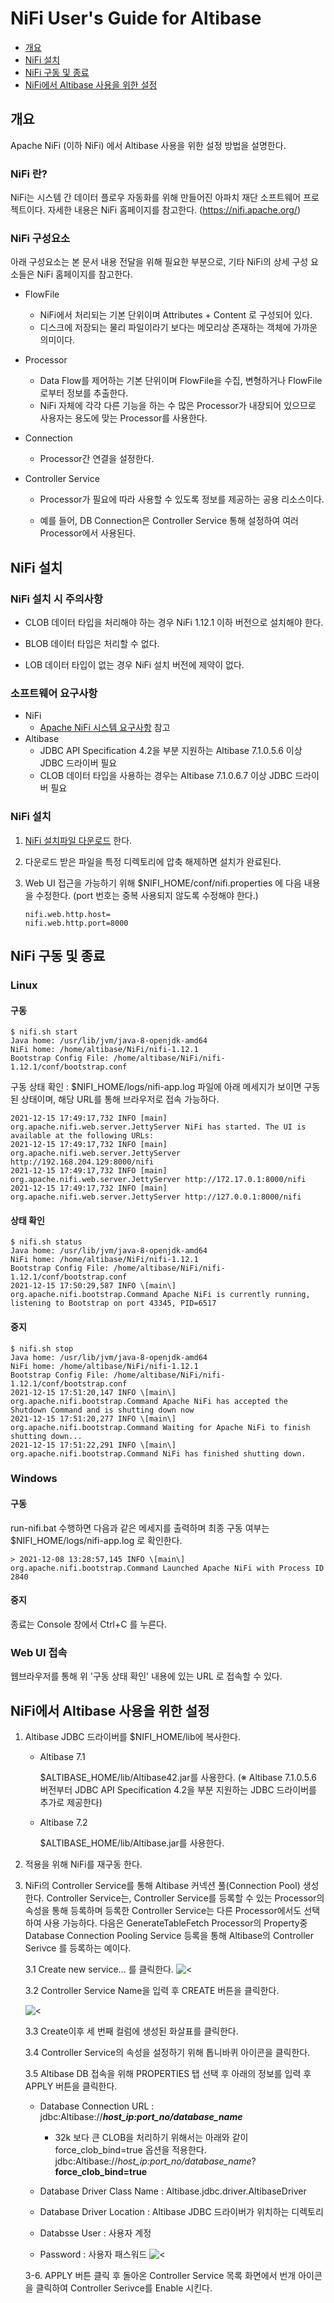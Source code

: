 # NiFi User's Guide for Altibase

-   [개요](#개요)
-   [NiFi 설치](#NiFi-설치)
-   [NiFi 구동 및 종료](#NiFi-구동-및-종료)
-   [NiFi에서 Altibase 사용을 위한 설정](#NiFi에서-Altibase-사용을-위한-설정)





## 개요

Apache NiFi (이하 NiFi) 에서 Altibase 사용을 위한 설정 방법을 설명한다.



### NiFi 란?

NiFi는 시스템 간 데이터 플로우 자동화를 위해 만들어진 아파치 재단 소프트웨어 프로젝트이다. 자세한 내용은 NiFi 홈페이지를 참고한다. (<https://nifi.apache.org/>)



### NiFi 구성요소 

아래 구성요소는 본 문서 내용 전달을 위해 필요한 부분으로, 기타 NiFi의 상세 구성 요소들은 NiFi 홈페이지를 참고한다.

-   FlowFile
    -   NiFi에서 처리되는 기본 단위이며 Attributes + Content 로 구성되어 있다.
    -   디스크에 저장되는 물리 파일이라기 보다는 메모리상 존재하는 객체에 가까운 의미이다.

-   Processor
    -   Data Flow를 제어하는 기본 단위이며 FlowFile을 수집, 변형하거나 FlowFile로부터 정보를 추출한다.
    -   NiFi 자체에 각각 다른 기능을 하는 수 많은 Processor가 내장되어 있으므로 사용자는 용도에 맞는 Processor를 사용한다.

-   Connection
    -   Processor간 연결을 설정한다.

-   Controller Service
    - Processor가 필요에 따라 사용할 수 있도록 정보를 제공하는 공용 리소스이다.

    - 예를 들어, DB Connection은 Controller Service 통해 설정하여 여러 Processor에서 사용된다.





## NiFi 설치

### NiFi 설치 시 주의사항

-   CLOB 데이터 타입을 처리해야 하는 경우 NiFi 1.12.1 이하 버전으로 설치해야 한다.

-   BLOB 데이터 타입은 처리할 수 없다.

-   LOB 데이터 타입이 없는 경우 NiFi 설치 버전에 제약이 없다.



### 소프트웨어 요구사항

- NiFi
  - [Apache NiFi 시스템 요구사항](https://nifi.apache.org/docs/nifi-docs/html/administration-guide.html#system_requirements) 참고
- Altibase
  - JDBC API Specification 4.2을 부분 지원하는 Altibase 7.1.0.5.6 이상 JDBC 드라이버 필요
  - CLOB 데이터 타입을 사용하는 경우는 Altibase 7.1.0.6.7 이상 JDBC 드라이버 필요

### NiFi 설치

1. [NiFi 설치파일 다운로드](https://nifi.apache.org/download.html) 한다.

2. 다운로드 받은 파일을 특정 디렉토리에 압축 해제하면 설치가 완료된다.

3. Web UI 접근을 가능하기 위해 $NIFI_HOME/conf/nifi.properties 에 다음 내용을 수정한다. (port 번호는 중복 사용되지 않도록 수정해야 한다.)
   ```
   nifi.web.http.host=
   nifi.web.http.port=8000
   ```





## NiFi 구동 및 종료

### Linux

#### 구동

```
$ nifi.sh start
Java home: /usr/lib/jvm/java-8-openjdk-amd64
NiFi home: /home/altibase/NiFi/nifi-1.12.1
Bootstrap Config File: /home/altibase/NiFi/nifi-1.12.1/conf/bootstrap.conf
```
구동 상태 확인 : $NIFI_HOME/logs/nifi-app.log 파일에 아래 메세지가 보이면 구동된 상태이며, 해당 URL를 통해 브라우저로 접속 가능하다.
```
2021-12-15 17:49:17,732 INFO [main] org.apache.nifi.web.server.JettyServer NiFi has started. The UI is available at the following URLs:
2021-12-15 17:49:17,732 INFO [main] org.apache.nifi.web.server.JettyServer http://192.168.204.129:8000/nifi
2021-12-15 17:49:17,732 INFO [main] org.apache.nifi.web.server.JettyServer http://172.17.0.1:8000/nifi
2021-12-15 17:49:17,732 INFO [main] org.apache.nifi.web.server.JettyServer http://127.0.0.1:8000/nifi
```

#### 상태 확인

```
$ nifi.sh status
Java home: /usr/lib/jvm/java-8-openjdk-amd64
NiFi home: /home/altibase/NiFi/nifi-1.12.1
Bootstrap Config File: /home/altibase/NiFi/nifi-1.12.1/conf/bootstrap.conf
2021-12-15 17:50:29,587 INFO \[main\] org.apache.nifi.bootstrap.Command Apache NiFi is currently running, listening to Bootstrap on port 43345, PID=6517
```

#### 중지

```
$ nifi.sh stop
Java home: /usr/lib/jvm/java-8-openjdk-amd64
NiFi home: /home/altibase/NiFi/nifi-1.12.1
Bootstrap Config File: /home/altibase/NiFi/nifi-1.12.1/conf/bootstrap.conf
2021-12-15 17:51:20,147 INFO \[main\] org.apache.nifi.bootstrap.Command Apache NiFi has accepted the Shutdown Command and is shutting down now
2021-12-15 17:51:20,277 INFO \[main\] org.apache.nifi.bootstrap.Command Waiting for Apache NiFi to finish shutting down...
2021-12-15 17:51:22,291 INFO \[main\] org.apache.nifi.bootstrap.Command NiFi has finished shutting down.
```

### Windows

#### 구동

run-nifi.bat 수행하면 다음과 같은 메세지를 출력하며 최종 구동 여부는 $NIFI_HOME/logs/nifi-app.log 로 확인한다.
```
> 2021-12-08 13:28:57,145 INFO \[main\] org.apache.nifi.bootstrap.Command Launched Apache NiFi with Process ID 2840
```

#### 중지

종료는 Console 창에서 Ctrl+C 를 누른다.

### Web UI 접속

웹브라우저를 통해 위 '구동 상태 확인' 내용에 있는 URL 로 접속할 수 있다.






## NiFi에서 Altibase 사용을 위한 설정

1. Altibase JDBC 드라이버를 $NIFI_HOME/lib에 복사한다.

   - Altibase 7.1

     $ALTIBASE_HOME/lib/Altibase42.jar를 사용한다. (※ Altibase 7.1.0.5.6 버전부터 JDBC API Specification 4.2을 부분 지원하는 JDBC 드라이버를 추가로 제공한다)

   - Altibase 7.2

     $ALTIBASE_HOME/lib/Altibase.jar를 사용한다.

2. 적용을 위해 NiFi를 재구동 한다.

3. NiFi의  Controller Service를 통해 Altibase 커넥션 풀(Connection Pool) 생성한다.
   Controller Service는, Controller Service를 등록할 수 있는 Processor의 속성을 통해 등록하며 등록한 Controller Service는 다른 Processor에서도 선택하여 사용 가능하다.
   다음은 GenerateTableFetch Processor의 Property중 Database Connection Pooling Service 등록을 통해 Altibase의 Controller Serivce 를 등록하는 예이다.

   3.1 Create new service... 를 클릭한다.
   ![<](Images/NiFi/GenerateTableFetch.png)

   3.2 Controller Service Name을 입력 후 CREATE 버튼을 클릭한다.
   
   ![<](Images/NiFi/AddControllerService.png)
   
   


   3.3 Create이후 세 번째 컬럼에 생성된 화살표를 클릭한다.

   3.4 Controller Service의 속성을 설정하기 위해 톱니바퀴 아이콘을 클릭한다.

   3.5 Altibase DB 접속을 위해 PROPERTIES 탭 선택 후 아래의 정보를 입력 후 APPLY 버튼을 클릭한다.

   - Database Connection URL : jdbc:Altibase://***host_ip:port_no/database_name***
     -  32k 보다 큰 CLOB을 처리하기 위해서는 아래와 같이 force_clob_bind=true 옵션을 적용한다.
     jdbc:Altibase://*host_ip:port_no/database_name*?**force_clob_bind=true**

   - Database Driver Class Name : Altibase.jdbc.driver.AltibaseDriver

   - Database Driver Location : Altibase JDBC 드라이버가 위치하는 디렉토리

   - Databsse User : 사용자 계정

   - Password : 사용자 패스워드
      ![<](Images/NiFi/ConfigureControllerService.png)

   3-6. APPLY 버튼 클릭 후 돌아온 Controller Service 목록 화면에서 번개 아이콘을 클릭하여 Controller Serivce를 Enable 시킨다.
